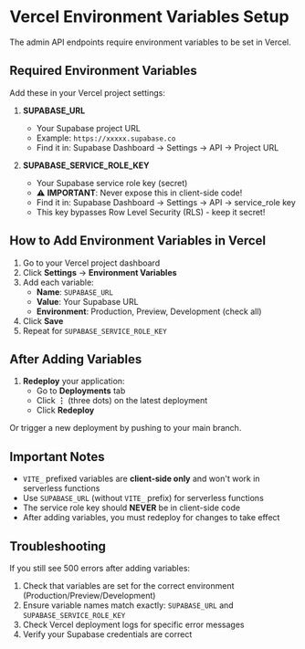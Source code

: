 # Vercel Environment Variables Setup

The admin API endpoints require environment variables to be set in Vercel.

## Required Environment Variables

Add these in your Vercel project settings:

1. **SUPABASE_URL**
   - Your Supabase project URL
   - Example: `https://xxxxx.supabase.co`
   - Find it in: Supabase Dashboard → Settings → API → Project URL

2. **SUPABASE_SERVICE_ROLE_KEY**
   - Your Supabase service role key (secret)
   - ⚠️ **IMPORTANT**: Never expose this in client-side code!
   - Find it in: Supabase Dashboard → Settings → API → service_role key
   - This key bypasses Row Level Security (RLS) - keep it secret!

## How to Add Environment Variables in Vercel

1. Go to your Vercel project dashboard
2. Click **Settings** → **Environment Variables**
3. Add each variable:
   - **Name**: `SUPABASE_URL`
   - **Value**: Your Supabase URL
   - **Environment**: Production, Preview, Development (check all)
4. Click **Save**
5. Repeat for `SUPABASE_SERVICE_ROLE_KEY`

## After Adding Variables

1. **Redeploy** your application:
   - Go to **Deployments** tab
   - Click **⋮** (three dots) on the latest deployment
   - Click **Redeploy**

Or trigger a new deployment by pushing to your main branch.

## Important Notes

- `VITE_` prefixed variables are **client-side only** and won't work in serverless functions
- Use `SUPABASE_URL` (without `VITE_` prefix) for serverless functions
- The service role key should **NEVER** be in client-side code
- After adding variables, you must redeploy for changes to take effect

## Troubleshooting

If you still see 500 errors after adding variables:

1. Check that variables are set for the correct environment (Production/Preview/Development)
2. Ensure variable names match exactly: `SUPABASE_URL` and `SUPABASE_SERVICE_ROLE_KEY`
3. Check Vercel deployment logs for specific error messages
4. Verify your Supabase credentials are correct

